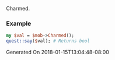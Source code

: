 Charmed.
### Example

```perl
my $val = $mob->Charmed();
quest::say($val); # Returns bool
```


Generated On 2018-01-15T13:04:48-08:00
